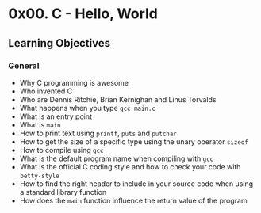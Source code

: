 # 0x00. C - Hello, World

## Learning Objectives

### General

+ Why C programming is awesome
+ Who invented C
+ Who are Dennis Ritchie, Brian Kernighan and Linus Torvalds
+ What happens when you type `gcc main.c`
+ What is an entry point
+ What is `main`
+ How to print text using `printf`, `puts` and `putchar`
+ How to get the size of a specific type using the unary operator `sizeof`
+ How to compile using `gcc`
+ What is the default program name when compiling with `gcc`
+ What is the official C coding style and how to check your code with `betty-style`
+ How to find the right header to include in your source code when using a standard library function
+ How does the `main` function influence the return value of the program

